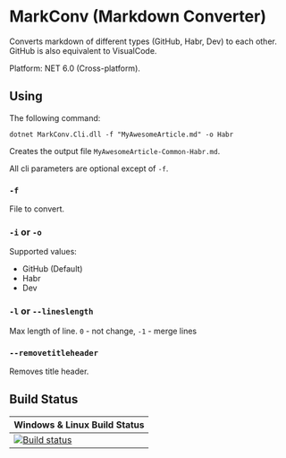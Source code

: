 # MarkConv (Markdown Converter)

Converts markdown of different types (GitHub, Habr, Dev) to each other.
GitHub is also equivalent to VisualCode.

Platform: NET 6.0 (Cross-platform).

## Using

The following command:

```
dotnet MarkConv.Cli.dll -f "MyAwesomeArticle.md" -o Habr
```

Creates the output file `MyAwesomeArticle-Common-Habr.md`.

All cli parameters are optional except of `-f`.

### `-f`

File to convert.

### `-i` or `-o`

Supported values:

* GitHub (Default)
* Habr
* Dev

### `-l` or `--lineslength`

Max length of line. `0` - not change, `-1` - merge lines

### `--removetitleheader`

Removes title header.

## Build Status

| Windows & Linux Build Status |
|---|
| [![Build status](https://ci.appveyor.com/api/projects/status/jc9rqhgf7k8h5ajc?svg=true)](https://ci.appveyor.com/project/KvanTTT/markconv) |
